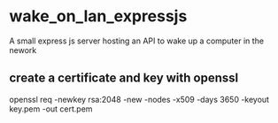 # wake_on_lan_expressjs

A small express js server hosting an API to wake up a computer in the nework 

## create a certificate and key with openssl
openssl req -newkey rsa:2048 -new -nodes -x509 -days 3650 -keyout key.pem -out cert.pem

